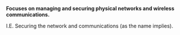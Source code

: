 **Focuses on managing and securing physical networks and wireless communications.**

I.E. Securing the network and communications (as the name implies).